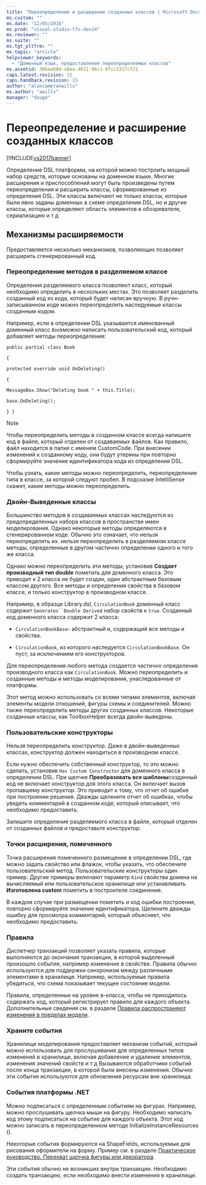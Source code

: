 ```yaml
---
title: "Переопределение и расширение созданных классов | Microsoft Docs"
ms.custom: ""
ms.date: "12/05/2016"
ms.prod: "visual-studio-tfs-dev14"
ms.reviewer: ""
ms.suite: ""
ms.tgt_pltfrm: ""
ms.topic: "article"
helpviewer_keywords: 
  - "Доменный язык, предоставление переопределяемых классов"
ms.assetid: 30baa60d-a8ea-4611-96c1-8fcc3317cf21
caps.latest.revision: 15
caps.handback.revision: 15
author: "alancameronwills"
ms.author: "awills"
manager: "douge"
---
```

# Переопределение и расширение созданных классов
[!INCLUDE[vs2017banner](../code-quality/includes/vs2017banner.md)]

Определение DSL платформы, на которой можно построить мощный набор средств, которые основаны на доменном языке.  Многие расширения и приспособлений могут быть произведены путем переопределения и расширить классы, сформированные из определения DSL.  Эти классы включают не только классы, которые были явно заданы доменных в схеме определения DSL, но и другие классы, которые определяют область элементов в обозревателе, сериализацию и т д  
  
## Механизмы расширяемости  
 Предоставляется несколько механизмов, позволяющих позволяет расширить сгенерированный код.  
  
### Переопределение методов в разделяемом классе  
 Определения разделяемого класса позволяют класс, который необходимо определить в нескольких местах.  Это позволяет разделить созданный код из кода, который будет написан вручную.  В ручн\-записыванном коде можно переопределить наследуемые классы созданным кодом.  
  
 Например, если в определении DSL указывается именованный доменный класс `Book`можно написать пользовательский код, который добавляет методы переопределения:  
  
 `public partial class Book`  
  
 `{`  
  
 `protected override void OnDeleting()`  
  
 `{`  
  
 `MessageBox.Show("Deleting book " + this.Title);`  
  
 `base.OnDeleting();`  
  
 `} }`  
  
> [!NOTE]
>  Чтобы переопределить методы в созданном классе всегда напишите код в файле, который отделен от создаваемых файлов.  Как правило, файл находится в папке с именем CustomCode.  При внесении изменений к созданному коду, они будут утеряны при повторно сформируйте значение идентификатора кода из определения DSL.  
  
 Чтобы узнать, какие методы можно переопределить, переопределение типа в классе, за которой следуют пробел.  В подсказке IntelliSense скажет, какие методы можно переопределить.  
  
### Двойн\-Выведенные классы  
 Большинство методов в создаваемых классах наследуются из предопределенных набора классов в пространстве имен моделирования.  Однако некоторые методы определяются в сгенерированном коде.  Обычно это означает, что нельзя переопределить их. нельзя переопределить в разделяемом классе методы, определенные в другом частично определении одного и того же класса.  
  
 Однако можно переопределить эти методы, установив **Создает производный тип double** пометить для доменного класса.  Это приводит к 2 класса не будет создан, один абстрактным базовым классом другого.  Все методы и определения свойства в базовом классе, и только конструктор в производном классе.  
  
 Например, в образце Library.dsl, `CirculationBook` доменный класс содержит  `Generates``Double Derived` набор свойств к  `true`.  Созданный код доменного класса содержит 2 класса:  
  
-   `CirculationBookBase`\- абстрактный и, содержащий все методы и свойства.  
  
-   `CirculationBook`, из которого наследуется  `CirculationBookBase`.  Он пуст, за исключением его конструкторов.  
  
 Для переопределения любого метода создается частично определения производного класса как `CirculationBook`.  Можно переопределить и созданные методы и методы моделирования, унаследованные от платформы.  
  
 Этот метод можно использовать со всеми типами элементов, включая элементы модели отношений, фигуры схемы и соединителей.  Можно также переопределить методы других созданных классов.  Некоторые созданные классы, как ToolboxHelper всегда двойн\-выведены.  
  
### Пользовательские конструкторы  
 Нельзя переопределить конструктор.  Даже в двойн\-выведенных классах, конструктор должен находиться в производном классе.  
  
 Если нужно обеспечить собственный конструктор, то это можно сделать, установив `Has Custom Constructor` для доменного класса в определении DSL.  При щелчке **Преобразовать все шаблоны**созданный код не включает конструктор для этого класса.  Он включает вызов пропавшему конструктор.  Это приводит к тому, что отчет об ошибке при построении решения.  Дважды щелкните отчет об ошибках, чтобы увидеть комментарий в созданном коде, который описывает, что необходимо предоставить.  
  
 Запишите определение разделяемого класса в файле, который отделен от созданных файлов и предоставьте конструктор.  
  
### Точки расширения, помеченного  
 Точка расширения помеченного размещение в определении DSL, где можно задать свойство или флажок, чтобы указать, что обеспечите пользовательский метод.  Пользовательские конструкторы один пример.  Другие примеры включают параметр `Kind` свойства домена на вычисляемый или пользовательское хранилище или устанавливать  **Изготовлена custom** пометить в построителе соединения.  
  
 В каждом случае при размещении пометить и код ошибки построения, повторно сформируйте значение идентификатора.  Щелкните дважды ошибку для просмотра комментарий, который объясняет, что необходимо предоставить.  
  
### Правила  
 Диспетчер транзакций позволяет указать правила, которые выполняются до окончания транзакции, в которой выделенный произошло событие, например изменение в свойстве.  Правила обычно используются для поддержки синхронизм между различными элементами в хранилище.  Например, используемые правила убедиться, что схема показывает текущее состояние модели.  
  
 Правила, определенные на уровне в\-класса, чтобы не приходилось содержать код, который регистрирует правило для каждого объекта.  Дополнительные сведения см. в разделе [Правила распространяют изменения в пределах модели](../modeling/rules-propagate-changes-within-the-model.md).  
  
### Храните события  
 Хранилище моделирования предоставляет механизм событий, который можно использовать для прослушивания для определенных типов изменений в хранилище, включая добавление и удаление элементов, изменения значений свойств и т д  Вызываются обработчики событий после конца транзакции, в которой были внесены изменения.  Обычно эти события используются для обновления ресурсам вне хранилища.  
  
### События платформы .NET  
 Можно подписаться с определенным событиям на фигурах.  Например, можно прослушивать щелчка мыши на фигуру.  Необходимо написать код этому подписаться на событие для каждого объекта.  Этот код можно записать в переопределенном методе InitializeInstanceResources \(\).  
  
 Некоторые события формируются на ShapeFields, используемые для рисования оформители на форму.  Пример см. в разделе [Практическое руководство. Перехват щелчка фигуры или декоратора](../Topic/How%20to:%20Intercept%20a%20Click%20on%20a%20Shape%20or%20Decorator.md).  
  
 Эти события обычно не возникших внутри транзакции.  Необходимо создать транзакцию, если необходимо внести изменения в хранилище.